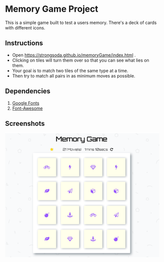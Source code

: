 # Memory Game Project
This is a simple game built to test a users memory. There's a deck of cards with different icons. 

## Instructions

- Open https://strongsoda.github.io/memoryGame/index.html .
- Clicking on tiles will turn them over so that you can see what lies on them.
- Your goal is to match two tiles of the same type at a time.
- Then try to match all pairs in as minimum moves as possible.

## Dependencies

1. [Google Fonts](https://fonts.google.com/)
2. [Font-Awesome](https://fontawesome.com/)

## Screenshots

![Game image](./img/memorygame.PNG)


